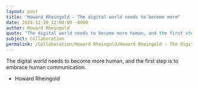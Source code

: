 ```yaml
---
layout: post
title: "Howard Rheingold - The digital world needs to become more"
date: 2024-12-28 12:00:00 -0000
author: Howard Rheingold
quote: "The digital world needs to become more human, and the first step is to embrace human communication."
subject: Collaboration
permalink: /Collaboration/Howard Rheingold/Howard Rheingold - The digital world needs to become more
---
```


The digital world needs to become more human, and the first step is to embrace human communication.

- Howard Rheingold
